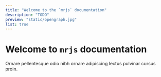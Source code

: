 ```yaml
---
title: "Welcome to the `mrjs` documentation"
description: "TODO"
preview: "static/opengraph.jpg"
list: true
---
```

# Welcome to `mrjs` documentation

Ornare pellentesque odio nibh ornare adipiscing lectus pulvinar cursus proin.